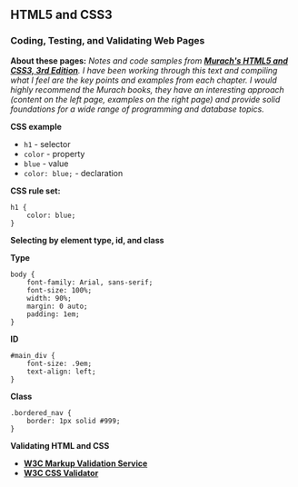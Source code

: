 ## HTML5 and CSS3

### Coding, Testing, and Validating Web Pages

**About these pages:** *Notes and code samples from **[Murach's HTML5 and CSS3, 3rd Edition](https://www.murach.com/shop/murachs-html5-and-css3-3rd-edition-detail)**. I have been working through this text and compiling what I feel are the key points and examples from each chapter. I would highly recommend the Murach books, they have an interesting approach (content on the left page, examples on the right page) and provide solid foundations for a wide range of programming and database topics.* 

**CSS example**

- `h1` - selector
- `color` - property
- `blue` - value
- `color: blue;` - declaration

**CSS rule set:**

	h1 {
		color: blue;
	}

**Selecting by element type, id, and class**

**Type**

	body {
		font-family: Arial, sans-serif;
		font-size: 100%;
		width: 90%;
    	margin: 0 auto;
    	padding: 1em;
	}

**ID**

	#main_div {
		font-size: .9em;
		text-align: left;
	}

**Class**

	.bordered_nav {
		border: 1px solid #999;
	}

**Validating HTML and CSS**

- **[W3C Markup Validation Service](http://validator.w3.org/)**
- **[W3C CSS Validator](https://jigsaw.w3.org/css-validator/)**



